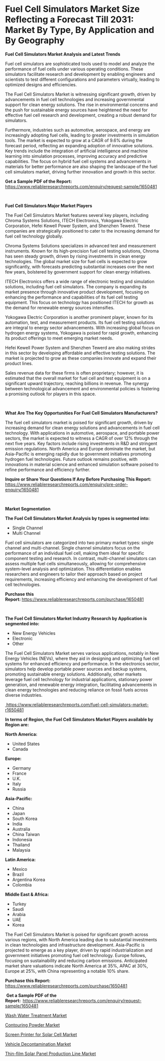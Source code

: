 <p><h1>Fuel Cell Simulators Market Size Reflecting a Forecast Till 2031: Market By Type, By Application and By Geography</h1></p><p><strong>Fuel Cell Simulators Market Analysis and Latest Trends</strong></p>
<p><p>Fuel cell simulators are sophisticated tools used to model and analyze the performance of fuel cells under various operating conditions. These simulators facilitate research and development by enabling engineers and scientists to test different configurations and parameters virtually, leading to optimized designs and efficiencies. </p><p>The Fuel Cell Simulators Market is witnessing significant growth, driven by advancements in fuel cell technologies and increasing governmental support for clean energy solutions. The rise in environmental concerns and the push for sustainable energy sources have heightened the need for effective fuel cell research and development, creating a robust demand for simulators. </p><p>Furthermore, industries such as automotive, aerospace, and energy are increasingly adopting fuel cells, leading to greater investments in simulation tools. The market is expected to grow at a CAGR of 9.6% during the forecast period, reflecting an expanding adoption of innovative solutions. Key trends include the integration of artificial intelligence and machine learning into simulation processes, improving accuracy and predictive capabilities. The focus on hybrid fuel cell systems and advancements in materials for better performance are also shaping the landscape of the fuel cell simulators market, driving further innovation and growth in this sector.</p></p>
<p><strong>Get a Sample PDF of the Report:&nbsp;</strong> <a href="https://www.reliableresearchreports.com/enquiry/request-sample/1650481?utm_campaign=7&utm_medium=2&utm_source=Github&utm_content=ia&utm_term=26092024&utm_id=fuel-cell-simulators">https://www.reliableresearchreports.com/enquiry/request-sample/1650481</a></p>
<p>&nbsp;</p>
<p><strong>Fuel Cell Simulators Major Market Players</strong></p>
<p><p>The Fuel Cell Simulators Market features several key players, including Chroma Systems Solutions, ITECH Electronics, Yokogawa Electric Corporation, Hefei Kewell Power System, and Shenzhen Tewerd. These companies are strategically positioned to cater to the increasing demand for fuel cell technology globally.</p><p>Chroma Systems Solutions specializes in advanced test and measurement instruments. Known for its high-precision fuel cell testing solutions, Chroma has seen steady growth, driven by rising investments in clean energy technologies. The global market size for fuel cells is expected to grow significantly, with forecasts predicting substantial increases over the next few years, bolstered by government support for clean energy initiatives.</p><p>ITECH Electronics offers a wide range of electronic testing and simulation solutions, including fuel cell simulators. The company is expanding its market presence through innovative product development, focusing on enhancing the performance and capabilities of its fuel cell testing equipment. This focus on technology has positioned ITECH for growth as the demand for renewable energy sources intensifies.</p><p>Yokogawa Electric Corporation is another prominent player, known for its automation, test, and measurement products. Its fuel cell testing solutions are integral to energy sector advancements. With increasing global focus on hydrogen energy systems, Yokogawa is poised for rapid growth, enhancing its product offerings to meet emerging market needs.</p><p>Hefei Kewell Power System and Shenzhen Tewerd are also making strides in this sector by developing affordable and effective testing solutions. The market is projected to grow as these companies innovate and expand their product lines.</p><p>Sales revenue data for these firms is often proprietary; however, it is estimated that the overall market for fuel cell and test equipment is on a significant upward trajectory, reaching billions in revenue. The synergy between technological advancement and environmental policies is fostering a promising outlook for players in this space.</p></p>
<p>&nbsp;</p>
<p><strong>What Are The Key Opportunities For Fuel Cell Simulators Manufacturers?</strong></p>
<p><p>The fuel cell simulators market is poised for significant growth, driven by increasing demand for clean energy solutions and advancements in fuel cell technology. With applications in automotive, aerospace, and portable power sectors, the market is expected to witness a CAGR of over 12% through the next five years. Key factors include rising investments in R&D and stringent emission regulations. North America and Europe dominate the market, but Asia-Pacific is emerging rapidly due to government initiatives promoting hydrogen fuel technologies. Future outlook remains positive, with innovations in material science and enhanced simulation software poised to refine performance and efficiency further.</p></p>
<p><strong>Inquire or Share Your Questions If Any Before Purchasing This Report:</strong> <a href="https://www.reliableresearchreports.com/enquiry/pre-order-enquiry/1650481?utm_campaign=7&utm_medium=2&utm_source=Github&utm_content=ia&utm_term=26092024&utm_id=fuel-cell-simulators">https://www.reliableresearchreports.com/enquiry/pre-order-enquiry/1650481</a></p>
<p>&nbsp;</p>
<p><strong>Market Segmentation</strong></p>
<p><strong>The Fuel Cell Simulators Market Analysis by types is segmented into:</strong></p>
<p><ul><li>Single Channel</li><li>Multi Channel</li></ul></p>
<p><p>Fuel cell simulators are categorized into two primary market types: single channel and multi-channel. Single channel simulators focus on the performance of an individual fuel cell, making them ideal for specific component testing and research. In contrast, multi-channel simulators can assess multiple fuel cells simultaneously, allowing for comprehensive system-level analysis and optimization. This differentiation enables researchers and engineers to tailor their approach based on project requirements, increasing efficiency and enhancing the development of fuel cell technologies.</p></p>
<p><strong>Purchase this Report:&nbsp;</strong><a href="https://www.reliableresearchreports.com/purchase/1650481?utm_campaign=7&utm_medium=2&utm_source=Github&utm_content=ia&utm_term=26092024&utm_id=fuel-cell-simulators">https://www.reliableresearchreports.com/purchase/1650481</a></p>
<p>&nbsp;</p>
<p><strong>The Fuel Cell Simulators Market Industry Research by Application is segmented into:</strong></p>
<p><ul><li>New Energy Vehicles</li><li>Electronic</li><li>Other</li></ul></p>
<p><p>The Fuel Cell Simulators Market serves various applications, notably in New Energy Vehicles (NEVs), where they aid in designing and optimizing fuel cell systems for enhanced efficiency and performance. In the electronics sector, simulators help develop portable power sources and backup systems, promoting sustainable energy solutions. Additionally, other markets leverage fuel cell technology for industrial applications, stationary power generation, and renewable energy integration, facilitating advancements in clean energy technologies and reducing reliance on fossil fuels across diverse industries.</p></p>
<p><a href="https://www.reliableresearchreports.com/fuel-cell-simulators-market-r1650481?utm_campaign=7&utm_medium=2&utm_source=Github&utm_content=ia&utm_term=26092024&utm_id=fuel-cell-simulators">&nbsp;https://www.reliableresearchreports.com/fuel-cell-simulators-market-r1650481</a></p>
<p><strong>In terms of Region, the Fuel Cell Simulators Market Players available by Region are:</strong></p>
<p>
    <p> <strong> North America: </strong>
        <ul>
            <li>United States</li>
            <li>Canada</li>
        </ul>
        </p> 
    <p> <strong> Europe: </strong>
        <ul>
            <li>Germany</li>
            <li>France</li>
            <li>U.K.</li>
            <li>Italy</li>
            <li>Russia</li>
        </ul>
        </p> 
    <p> <strong> Asia-Pacific: </strong>
        <ul>
            <li>China</li>
            <li>Japan</li>
            <li>South Korea</li>
            <li>India</li>
            <li>Australia</li>
            <li>China Taiwan</li>
            <li>Indonesia</li>
            <li>Thailand</li>
            <li>Malaysia</li>
        </ul>
        </p> 
    <p> <strong> Latin America: </strong>
        <ul>
            <li>Mexico</li>
            <li>Brazil</li>
            <li>Argentina Korea</li>
            <li>Colombia</li>
        </ul>
        </p> 
    <p> <strong> Middle East & Africa: </strong>
        <ul>
            <li>Turkey</li>
            <li>Saudi</li>
            <li>Arabia</li>
            <li>UAE</li>
            <li>Korea</li>
        </ul>
    </p>
    </p>
<p><p>The Fuel Cell Simulators Market is poised for significant growth across various regions, with North America leading due to substantial investments in clean technologies and infrastructure development. Asia-Pacific is projected to emerge as a key player, driven by rapid industrialization and government initiatives promoting fuel cell technology. Europe follows, focusing on sustainability and reducing carbon emissions. Anticipated market share valuations indicate North America at 35%, APAC at 30%, Europe at 25%, with China representing a notable 10% share.</p></p>
<p><strong>Purchase this Report: </strong><a href="https://www.reliableresearchreports.com/purchase/1650481?utm_campaign=7&utm_medium=2&utm_source=Github&utm_content=ia&utm_term=26092024&utm_id=fuel-cell-simulators">https://www.reliableresearchreports.com/purchase/1650481</a></p>
<p>&nbsp;<strong>Get a Sample PDF of the Report:&nbsp;&nbsp;</strong><a href="https://www.reliableresearchreports.com/enquiry/request-sample/1650481?utm_campaign=7&utm_medium=2&utm_source=Github&utm_content=ia&utm_term=26092024&utm_id=fuel-cell-simulators">https://www.reliableresearchreports.com/enquiry/request-sample/1650481</a></p>
<p><strong></strong></p>
<p><p><a href="https://www.linkedin.com/pulse/wash-water-treatment-industry-analysis-report-its-market-size-v8skc?trackingId=X%2FypXMTrSuK6tm1sH20FbQ%3D%3D&utm_campaign=7&utm_medium=2&utm_source=Github&utm_content=ia&utm_term=26092024&utm_id=fuel-cell-simulators">Wash Water Treatment Market</a></p><p><a href="https://issuu.com/reportprime-2/docs/contouring-powder-market-size-2030._741b385eeee3a2?utm_campaign=7&utm_medium=2&utm_source=Github&utm_content=ia&utm_term=26092024&utm_id=fuel-cell-simulators">Contouring Powder Market</a></p><p><a href="https://github.com/angelajermaine/Market-Research-Report-List-5/blob/main/screen-printer-for-solar-cell-market.md?utm_campaign=7&utm_medium=2&utm_source=Github&utm_content=ia&utm_term=26092024&utm_id=fuel-cell-simulators">Screen Printer for Solar Cell Market</a></p><p><a href="https://www.linkedin.com/pulse/global-vehicle-decontamination-market-size-expected-reach-cagr-qlaqc?trackingId=1KG7KRtwQY%2B1I1VtmS%2BmZg%3D%3D&utm_campaign=7&utm_medium=2&utm_source=Github&utm_content=ia&utm_term=26092024&utm_id=fuel-cell-simulators">Vehicle Decontamination Market</a></p><p><a href="https://github.com/NargisHussain432/Market-Research-Report-List-1/blob/main/thin-film-solar-panel-production-line-market.md?utm_campaign=7&utm_medium=2&utm_source=Github&utm_content=ia&utm_term=26092024&utm_id=fuel-cell-simulators">Thin-film Solar Panel Production Line Market</a></p></p>